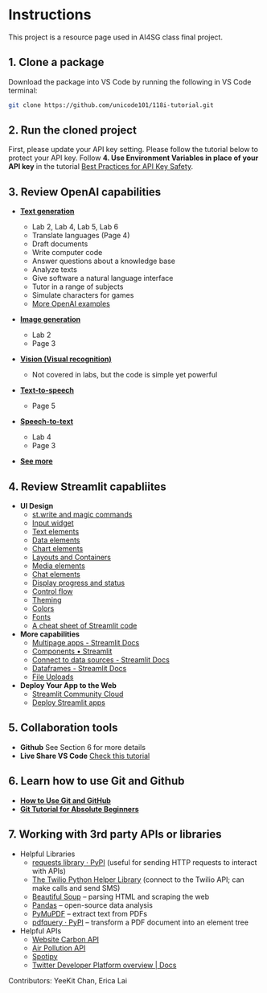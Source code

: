 # Instructions
This project is a resource page used in AI4SG class final project.

## 1. Clone a package 
Download the package into VS Code by running the following in VS Code terminal:
```bash
git clone https://github.com/unicode101/118i-tutorial.git
```

## 2. Run the cloned project 
First, please update your API key setting. Please follow the tutorial below to protect your API key. 
Follow **4. Use Environment Variables in place of your API key** in the tutorial [Best Practices for API Key Safety](https://help.openai.com/en/articles/5112595-best-practices-for-api-key-safety).


## 3. Review OpenAI capabilities
* **[Text generation](https://platform.openai.com/docs/guides/text-generation)**
    - Lab 2, Lab 4, Lab 5, Lab 6
    - Translate languages (Page 4)
    - Draft documents
    - Write computer code
    - Answer questions about a knowledge base
    - Analyze texts
    - Give software a natural language interface
    - Tutor in a range of subjects
    - Simulate characters for games
    - [More OpenAI examples](https://platform.openai.com/examples) 

* **[Image generation](https://platform.openai.com/docs/guides/images)**
    - Lab 2
    - Page 3

* **[Vision (Visual recognition)](https://platform.openai.com/docs/guides/vision)**
    - Not covered in labs, but the code is simple yet powerful

* **[Text-to-speech](https://platform.openai.com/docs/guides/text-to-speech)**
    - Page 5

* **[Speech-to-text](https://platform.openai.com/docs/guides/speech-to-text)**
    - Lab 4
    - Page 3

* **[See more](https://platform.openai.com/docs/api-reference)** 

## 4. Review Streamlit capabliites
* **UI Design**
    - [st.write and magic commands](https://docs.streamlit.io/library/api-reference/write-magic)
    - [Input widget](https://docs.streamlit.io/library/api-reference/widgets)
    - [Text elements](https://docs.streamlit.io/library/api-reference/text)
    - [Data elements](https://docs.streamlit.io/library/api-reference/data)
    - [Chart elements](https://docs.streamlit.io/library/api-reference/charts)
    - [Layouts and Containers](https://docs.streamlit.io/library/api-reference/layout)
    - [Media elements](https://docs.streamlit.io/library/api-reference/media)
    - [Chat elements](https://docs.streamlit.io/library/api-reference/chat)
    - [Display progress and status](https://docs.streamlit.io/library/api-reference/status)
    - [Control flow](https://docs.streamlit.io/library/api-reference/control-flow)
    - [Theming](https://docs.streamlit.io/library/advanced-features/theming)
    - [Colors](https://coolors.co/)
    - [Fonts](https://fonts.google.com/)
    - [A cheat sheet of Streamlit code](https://docs.streamlit.io/library/cheatsheet) 
* **More capabilities**
    - [Multipage apps - Streamlit Docs](https://docs.streamlit.io/library/advanced-features/multipage-apps)
    - [Components • Streamlit](https://streamlit.io/components)
    - [Connect to data sources - Streamlit Docs](https://docs.streamlit.io/knowledge-base/tutorials/databases)
    - [Dataframes - Streamlit Docs](https://docs.streamlit.io/library/advanced-features/dataframes)
    - [File Uploads](https://docs.streamlit.io/library/api-reference/widgets/st.file_uploader)
* **Deploy Your App to the Web**
    - [Streamlit Community Cloud](https://docs.streamlit.io/streamlit-community-cloud/deploy-your-app)
    - [Deploy Streamlit apps](https://docs.streamlit.io/knowledge-base/tutorials/deploy) 

## 5. Collaboration tools
- **Github** See Section 6 for more details
- **Live Share VS Code** [Check this tutorial](https://learn.microsoft.com/en-us/visualstudio/liveshare/quickstart/share)

## 6. Learn how to use Git and Github
- **[How to Use Git and GitHub](https://www.freecodecamp.org/news/introduction-to-git-and-github/)** 
- **[Git Tutorial for Absolute Beginners](https://www.youtube.com/watch?v=CvUiKWv2-C0)** 

## 7. Working with 3rd party APIs or libraries
- Helpful Libraries
    - [requests library · PyPI](https://pypi.org/project/requests/) (useful for sending HTTP requests to interact with APIs)
    - [The Twilio Python Helper Library](https://www.twilio.com/docs/libraries/reference/twilio-python/) (connect to the Twilio API; can make calls and send SMS)
    - [Beautiful Soup](https://beautiful-soup-4.readthedocs.io/en/latest/) – parsing HTML and scraping the web
    - [Pandas](https://pandas.pydata.org/) – open-source data analysis 
    - [PyMuPDF](https://pymupdf.readthedocs.io/en/latest/) – extract text from PDFs 
    - [pdfquery · PyPI](https://pypi.org/project/pdfquery/) – transform a PDF document into an element tree 
- Helpful APIs
    - [Website Carbon API](https://api.websitecarbon.com/)
    - [Air Pollution API](https://openweathermap.org/api/air-pollution)
    - [Spotipy](https://spotipy.readthedocs.io/en/2.22.1/)
    - [Twitter Developer Platform overview | Docs](https://developer.twitter.com/en/docs/platform-overview)

Contributors: YeeKit Chan, Erica Lai
